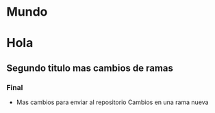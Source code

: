 # Mundo
# Hola
## Segundo titulo mas cambios de ramas
### Final
- Mas cambios para enviar al repositorio
Cambios en una rama nueva
